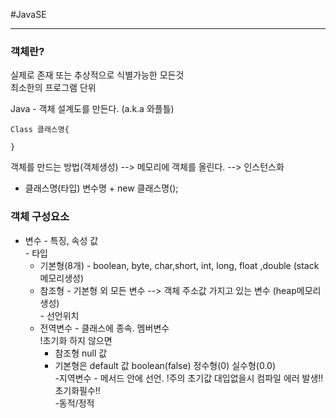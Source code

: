 #JavaSE

***

### 객체란?   
실제로 존재 또는 추상적으로 식별가능한 모든것   
최소한의 프로그램 단위   

Java - 객체 설계도를 만든다. (a.k.a 와플틀)   
```
Class 클래스명{

}
```

객체를 만드는 방법(객체생성) --> 메모리에 객체를 올린다. --> 인스턴스화   
 * 클래스명(타입) 변수명 + new 클래스명();   
 
 ### 객체 구성요소   
   - 변수 - 특징, 속성 값      
   	- 타입     
   		- 기본형(8개) - boolean, byte, char,short, int, long, float ,double (stack메모리생성)   
   		- 참조형 - 기본형 외 모든 변수 --> 객체 주소값 가지고 있는 변수 (heap메모리생성)   
   	- 선언위치   
   		- 전역변수 - 클래스에 종속. 멤버변수   
   		!초기화 하지 않으면   
   			 - 참조형 null 값   
   			 - 기본형은 default 값 boolean(false) 정수형(0) 실수형(0.0)      
   		-지역변수 - 메서드 안에 선언. !주의 초기값 대입없을시 컴파일 에러 발생!! 초기화필수!!   
   	-동적/정적
   	
   











 
